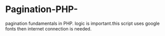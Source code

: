 # Pagination-PHP-
pagination fundamentals in PHP. logic is important.this script uses google fonts then internet connection is needed.
